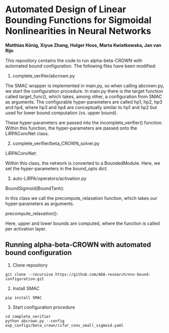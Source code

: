# Automated Design of Linear Bounding Functions for Sigmoidal Nonlinearities in Neural Networks

**Matthias König, Xiyue Zhang, Holger Hoos, Marta Kwiatkowska, Jan van Rijn**

This repository contains the code to run alpha-beta-CROWN with automated bound configuration. The following files have been modified:

1. complete_verifier/abcrown.py

The SMAC wrapper is implemented in main.py, so when calling abcrown.py, we start the configuration procedure.
In main.py there is the target function called target_func(), which takes, among other, a configuration from SMAC as arguments.
The configurable hyper-parameters are called hp1, hp2, hp3 and hp4, where hp3 and hp4 are conceptually similar to hp1 and hp2 but used for lower bound computation (vs. upper bound).

These hyper-parameters are passed into the incomplete_verifier() function.
Within this function, the hyper-parameters are passed onto the LiRPAConvNet class.

2. complete_verifier/beta_CROWN_solver.py

LiRPAConvNet:

Within this class, the network is converted to a BoundedModule. Here, we set the hyper-parameters in the bound_opts dict.

3. auto-LiRPA/operators/activation.py

BoundSigmoid(BoundTanh):

In this class we call the precompute_relaxation function, which takes our hyper-parameters as arguments.

precompute_relaxation():

Here, upper and lower bounds are computed, where the function is called per activation layer.


## Running alpha-beta-CROWN with automated bound configuration

1. Clone repository

```
git clone --recursive https://github.com/ADA-research/nnv-bound-configuration.git
```

2. Install SMAC

```
pip install SMAC
```

3. Start configuration procedure

```
cd complete_verifier
python abcrown.py --config exp_configs/beta_crown/cifar_conv_small_sigmoid.yaml
```
